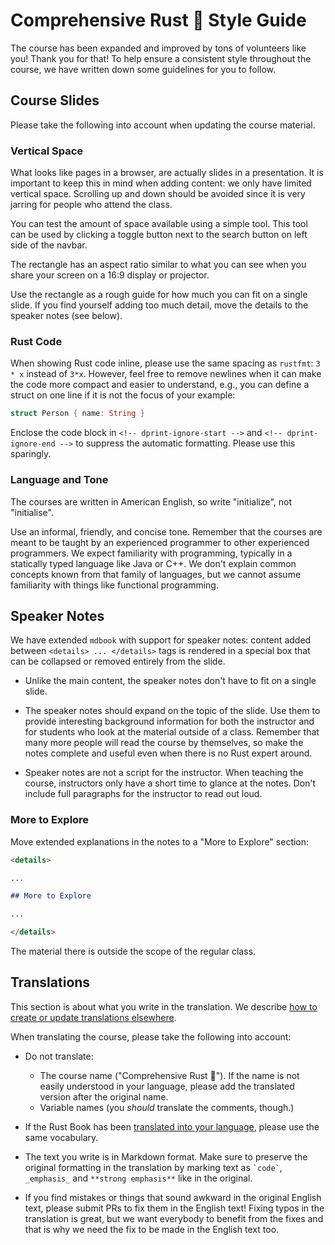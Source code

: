 # Comprehensive Rust 🦀 Style Guide

The course has been expanded and improved by tons of volunteers like you! Thank
you for that! To help ensure a consistent style throughout the course, we have
written down some guidelines for you to follow.

## Course Slides

Please take the following into account when updating the course material.

### Vertical Space

What looks like pages in a browser, are actually slides in a presentation. It is
important to keep this in mind when adding content: we only have limited
vertical space. Scrolling up and down should be avoided since it is very jarring
for people who attend the class.

You can test the amount of space available using a simple tool. This tool can be
used by clicking a toggle button next to the search button on left side of the
navbar.

The rectangle has an aspect ratio similar to what you can see when you share
your screen on a 16:9 display or projector.

Use the rectangle as a rough guide for how much you can fit on a single slide.
If you find yourself adding too much detail, move the details to the speaker
notes (see below).

### Rust Code

When showing Rust code inline, please use the same spacing as `rustfmt`: `3 * x`
instead of `3*x`. However, feel free to remove newlines when it can make the
code more compact and easier to understand, e.g., you can define a struct on one line if it is not the focus of your example:

<!-- dprint-ignore-start -->

```rust
struct Person { name: String }
```

<!-- dprint-ignore-end -->

Enclose the code block in
`<!-- dprint-ignore-start -->` and `<!-- dprint-ignore-end -->` to suppress the
automatic formatting. Please use this sparingly.

### Language and Tone

The courses are written in American English, so write "initialize", not
"initialise".

Use an informal, friendly, and concise tone. Remember that the courses are meant
to be taught by an experienced programmer to other experienced programmers. We
expect familiarity with programming, typically in a statically typed language
like Java or C++. We don't explain common concepts known from that family of
languages, but we cannot assume familiarity with things like functional
programming.

## Speaker Notes

We have extended `mdbook` with support for speaker notes: content added between
`<details> ... </details>` tags is rendered in a special box that can be
collapsed or removed entirely from the slide.

- Unlike the main content, the speaker notes don't have to fit on a single
  slide.

- The speaker notes should expand on the topic of the slide. Use them to provide
  interesting background information for both the instructor and for students
  who look at the material outside of a class. Remember that many more people
  will read the course by themselves, so make the notes complete and useful even
  when there is no Rust expert around.

- Speaker notes are not a script for the instructor. When teaching the
  course, instructors only have a short time to glance at the notes. Don't include full paragraphs for the instructor to read out loud.

### More to Explore

Move extended explanations in the notes to a "More to Explore" section:

```markdown
<details>

...

## More to Explore

...

</details>
```

The material there is outside the scope of the regular class.

## Translations

This section is about what you write in the translation. We describe
[how to create or update translations elsewhere](TRANSLATIONS.md).

When translating the course, please take the following into account:

- Do not translate:
  - The course name ("Comprehensive Rust 🦀"). If the name is not easily
    understood in your language, please add the translated version after the
    original name.
  - Variable names (you _should_ translate the comments, though.)

- If the Rust Book has been
  [translated into your language](https://doc.rust-lang.org/book/appendix-06-translation.html),
  please use the same vocabulary.

- The text you write is in Markdown format. Make sure to preserve the original
  formatting in the translation by marking text as `` `code` ``, `_emphasis_`
  and `**strong emphasis**` like in the original.

- If you find mistakes or things that sound awkward in the original English
  text, please submit PRs to fix them in the English text! Fixing typos in the
  translation is great, but we want everybody to benefit from the fixes and that
  is why we need the fix to be made in the English text too.
